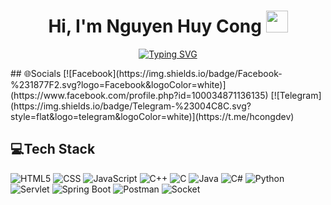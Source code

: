 <h1 align="center">
  Hi, I'm Nguyen Huy Cong 
  <img src="https://media.giphy.com/media/hvRJCLFzcasrR4ia7z/giphy.gif" width="35">
</h1>

<p align="center">
  <a href="https://github.com/DenverCoder1/readme-typing-svg">
    <img src="https://readme-typing-svg.demolab.com?font=Fira+Code&pause=1000&color=2E68F7&width=435&lines=Backend+Developer;How+vexingly+quick+daft+zebras+jump" alt="Typing SVG" />
  </a>
</p>
## 🌐Socials
[![Facebook](https://img.shields.io/badge/Facebook-%231877F2.svg?logo=Facebook&logoColor=white)](https://www.facebook.com/profile.php?id=100034871136135) [![Telegram](https://img.shields.io/badge/Telegram-%23004C8C.svg?style=flat&logo=telegram&logoColor=white)](https://t.me/hcongdev)

## 💻Tech Stack
![HTML5](https://img.shields.io/badge/html5-%23E34F26.svg?style=flat&logo=html5&logoColor=white) ![CSS](https://img.shields.io/badge/CSS-%231572B6.svg?style=flat&logo=css3&logoColor=white) ![JavaScript](https://img.shields.io/badge/JavaScript-%23F7DF1E.svg?style=flat&logo=javascript&logoColor=black) ![C++](https://img.shields.io/badge/C%2B%2B-%2300599C.svg?style=flat&logo=cplusplus&logoColor=white)
 ![C](https://img.shields.io/badge/C-%2300599C.svg?style=flat&logo=c&logoColor=white) ![Java](https://img.shields.io/badge/java-%23ED8B00.svg?style=flat&logo=java&logoColor=white) ![C#](https://img.shields.io/badge/C%23-%23239120.svg?style=flat&logo=c-sharp&logoColor=white) ![Python](https://img.shields.io/badge/Python-%2314354C.svg?style=flat&logo=python&logoColor=white)
 ![Servlet](https://img.shields.io/badge/Servlet-%23F8F8F8.svg?style=flat&logo=java&logoColor=red) ![Spring Boot](https://img.shields.io/badge/Spring%20Boot-%236DB33F.svg?style=flat&logo=spring-boot&logoColor=white)
 ![Postman](https://img.shields.io/badge/Postman-FF6C37?style=flat&logo=postman&logoColor=white) ![Socket](https://img.shields.io/badge/Socket-%23007BFF.svg?style=flat&logo=socket.io&logoColor=white)
